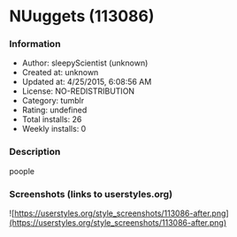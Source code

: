 # NUuggets (113086)

### Information
- Author: sleepyScientist (unknown)
- Created at: unknown
- Updated at: 4/25/2015, 6:08:56 AM
- License: NO-REDISTRIBUTION
- Category: tumblr
- Rating: undefined
- Total installs: 26
- Weekly installs: 0


### Description
poople


### Screenshots (links to userstyles.org)
![https://userstyles.org/style_screenshots/113086-after.png](https://userstyles.org/style_screenshots/113086-after.png)


